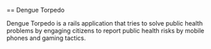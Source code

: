 == Dengue Torpedo

Dengue Torpedo is a rails application that tries to solve public health problems by engaging citizens to report public health risks by mobile phones and gaming tactics.
